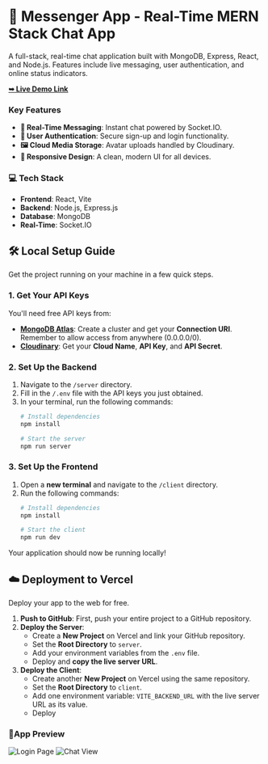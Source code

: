 # 🚀 Messenger App - Real-Time MERN Stack Chat App

A full-stack, real-time chat application built with MongoDB, Express, React, and Node.js. Features include live messaging, user authentication, and online status indicators.

[**➥ Live Demo Link**](https://quick-chat-client-mu.vercel.app/login)


### **Key Features**
*   **💬 Real-Time Messaging**: Instant chat powered by Socket.IO.
*   **🔐 User Authentication**: Secure sign-up and login functionality.
*   **🖼️ Cloud Media Storage**: Avatar uploads handled by Cloudinary.
*   **📱 Responsive Design**: A clean, modern UI for all devices.

### 💻 **Tech Stack**
*   **Frontend**: React, Vite
*   **Backend**: Node.js, Express.js
*   **Database**: MongoDB
*   **Real-Time**: Socket.IO

## 🛠️ **Local Setup Guide**

Get the project running on your machine in a few quick steps.

### **1. Get Your API Keys**
You'll need free API keys from:
*   [**MongoDB Atlas**](https://mongodb.com/cloud/atlas/register): Create a cluster and get your **Connection URI**. Remember to allow access from anywhere (0.0.0.0/0).
*   [**Cloudinary**](https://cloudinary.com/users/register_free): Get your **Cloud Name**, **API Key**, and **API Secret**.

### **2. Set Up the Backend**
1.  Navigate to the `/server` directory.
2.  Fill in the `/.env` file with the API keys you just obtained.
3.  In your terminal, run the following commands:
    ```bash
    # Install dependencies
    npm install

    # Start the server
    npm run server
    ```

### **3. Set Up the Frontend**
1.  Open a **new terminal** and navigate to the `/client` directory.
2.  Run the following commands:
    ```bash
    # Install dependencies
    npm install

    # Start the client
    npm run dev
    ```
Your application should now be running locally!

## ☁️ **Deployment to Vercel**

Deploy your app to the web for free.

1.  **Push to GitHub**: First, push your entire project to a GitHub repository.
2.  **Deploy the Server**:
    *   Create a **New Project** on Vercel and link your GitHub repository.
    *   Set the **Root Directory** to `server`.
    *   Add your environment variables from the `.env` file.
    *   Deploy and **copy the live server URL**.
3.  **Deploy the Client**:
    *   Create another **New Project** on Vercel using the same repository.
    *   Set the **Root Directory** to `client`.
    *   Add one environment variable: `VITE_BACKEND_URL` with the live server URL as its value.
    *   Deploy

### 📲**App Preview**
<img src="https://github.com/user-attachments/assets/a0e6c522-13ab-48d2-b15f-5d85f98c85e8" alt="Login Page">
<img src="https://github.com/user-attachments/assets/8ed4c703-b393-45be-b94f-c37a0e315c5a" alt="Chat View">
